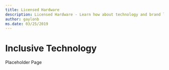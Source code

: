 ```yaml
---
title: Licensed Hardware
description: Licensed Hardware - Learn how about technology and brand licensing for Xbox and Surface devices.
author: gaylonb
ms.date: 03/25/2019
---
```


# Inclusive Technology

Placeholder Page
